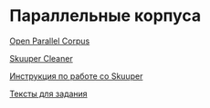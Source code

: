# Параллельные корпуса

[Open Parallel Corpus](http://opus.nlpl.eu/)

[Skuuper Cleaner](http://cleaner.skuuper.com/)

[Инструкция по работе со Skuuper](https://docs.google.com/document/d/1G5TmBY4Dx2AMqhYFGMG5iuof4A7B7zweReLprz1wUl8/edit)

[Тексты для задания](https://drive.google.com/drive/u/0/folders/1cLextUcl2W-zt7yBxSFD8H612EUuTLbz )



